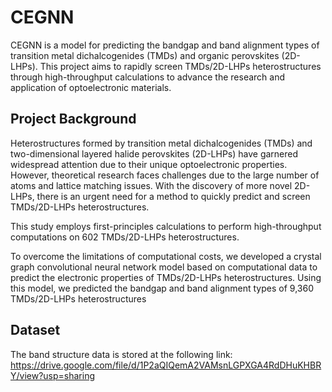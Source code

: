 # CEGNN

CEGNN is a model for predicting the bandgap and band alignment types of transition metal dichalcogenides (TMDs) and organic perovskites (2D-LHPs). This project aims to rapidly screen TMDs/2D-LHPs heterostructures through high-throughput calculations to advance the research and application of optoelectronic materials.

## Project Background

Heterostructures formed by transition metal dichalcogenides (TMDs) and two-dimensional layered halide perovskites (2D-LHPs) have garnered widespread attention due to their unique optoelectronic properties. However, theoretical research faces challenges due to the large number of atoms and lattice matching issues. With the discovery of more novel 2D-LHPs, there is an urgent need for a method to quickly predict and screen TMDs/2D-LHPs heterostructures.

This study employs first-principles calculations to perform high-throughput computations on 602 TMDs/2D-LHPs heterostructures.

To overcome the limitations of computational costs, we developed a crystal graph convolutional neural network model based on computational data to predict the electronic properties of TMDs/2D-LHPs heterostructures. Using this model, we predicted the bandgap and band alignment types of 9,360 TMDs/2D-LHPs heterostructures

## Dataset

The band structure data is stored at the following link:
https://drive.google.com/file/d/1P2aQIQemA2VAMsnLGPXGA4RdDHuKHBRY/view?usp=sharing


